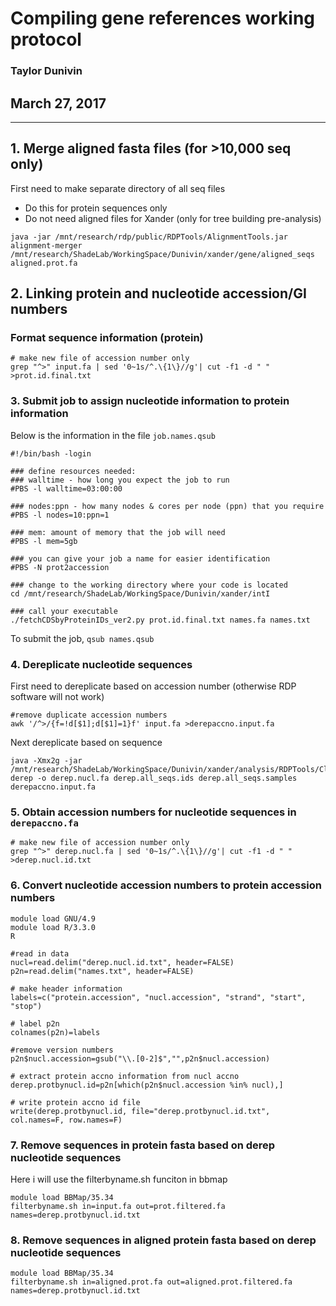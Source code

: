 # Compiling gene references working protocol
### Taylor Dunivin
## March 27, 2017
---
## 1. Merge aligned fasta files (for >10,000 seq only)
First need to make separate directory of all seq files 
* Do this for protein sequences only
* Do not need aligned files for Xander (only for tree building pre-analysis)

```
java -jar /mnt/research/rdp/public/RDPTools/AlignmentTools.jar alignment-merger /mnt/research/ShadeLab/WorkingSpace/Dunivin/xander/gene/aligned_seqs aligned.prot.fa
```

## 2. Linking protein and nucleotide accession/GI numbers
### Format sequence information (protein)
```
# make new file of accession number only
grep "^>" input.fa | sed '0~1s/^.\{1\}//g'| cut -f1 -d " "  >prot.id.final.txt
```

### 3. Submit job to assign nucleotide information to protein information
Below is the information in the file ```job.names.qsub```

```
#!/bin/bash -login
 
### define resources needed:
### walltime - how long you expect the job to run
#PBS -l walltime=03:00:00
 
### nodes:ppn - how many nodes & cores per node (ppn) that you require
#PBS -l nodes=10:ppn=1
 
### mem: amount of memory that the job will need
#PBS -l mem=5gb
 
### you can give your job a name for easier identification
#PBS -N prot2accession

### change to the working directory where your code is located
cd /mnt/research/ShadeLab/WorkingSpace/Dunivin/xander/intI
 
### call your executable
./fetchCDSbyProteinIDs_ver2.py prot.id.final.txt names.fa names.txt
```

To submit the job, ```qsub names.qsub```

### 4. Dereplicate nucleotide sequences
First need to dereplicate based on accession number (otherwise RDP software will not work)
```
#remove duplicate accession numbers
awk '/^>/{f=!d[$1];d[$1]=1}f' input.fa >derepaccno.input.fa
```

Next dereplicate based on sequence
```
java -Xmx2g -jar /mnt/research/ShadeLab/WorkingSpace/Dunivin/xander/analysis/RDPTools/Clustering.jar derep -o derep.nucl.fa derep.all_seqs.ids derep.all_seqs.samples derepaccno.input.fa
```

### 5. Obtain accession numbers for nucleotide sequences in ```derepaccno.fa```
```
# make new file of accession number only
grep "^>" derep.nucl.fa | sed '0~1s/^.\{1\}//g'| cut -f1 -d " "  >derep.nucl.id.txt
```

### 6. Convert nucleotide accession numbers to protein accession numbers
```
module load GNU/4.9
module load R/3.3.0
R

#read in data
nucl=read.delim("derep.nucl.id.txt", header=FALSE)
p2n=read.delim("names.txt", header=FALSE)

# make header information
labels=c("protein.accession", "nucl.accession", "strand", "start", "stop")

# label p2n
colnames(p2n)=labels

#remove version numbers
p2n$nucl.accession=gsub("\\.[0-2]$","",p2n$nucl.accession)

# extract protein accno information from nucl accno
derep.protbynucl.id=p2n[which(p2n$nucl.accession %in% nucl),]

# write protein accno id file
write(derep.protbynucl.id, file="derep.protbynucl.id.txt", col.names=F, row.names=F)
```

### 7. Remove sequences in protein fasta based on derep nucleotide sequences
Here i will use the filterbyname.sh funciton in bbmap
```
module load BBMap/35.34
filterbyname.sh in=input.fa out=prot.filtered.fa names=derep.protbynucl.id.txt
```

### 8. Remove sequences in aligned protein fasta based on derep nucleotide sequences
```
module load BBMap/35.34
filterbyname.sh in=aligned.prot.fa out=aligned.prot.filtered.fa names=derep.protbynucl.id.txt
```
